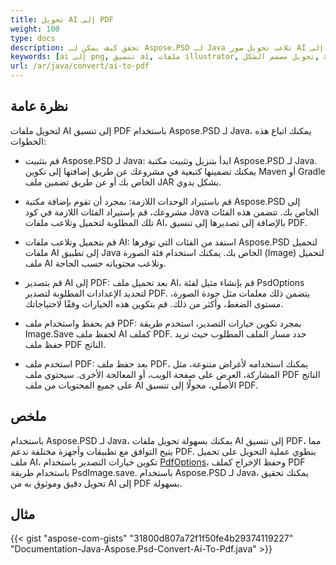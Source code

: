 ```yaml
---
title: تحويل AI إلى PDF
weight: 100
type: docs
description: تحقق كيف يمكن لـ Aspose.PSD لـ Java تلاعب تحويل صور AI إلى PDF
keywords: [ai إلى png, تنسيق ai, ملفات illustrator, تحويل مصمم الشكل, ai إلى pdf, ai إلى jpeg, ai إلى tiff, ai إلى psd, واجهة برمجة تطبيقات psd, Java, عينة كود]
url: /ar/java/convert/ai-to-pdf
---
```


## **نظرة عامة**
لتحويل ملفات AI إلى تنسيق PDF باستخدام Aspose.PSD لـ Java، يمكنك اتباع هذه الخطوات:

- قم بتثبيت Aspose.PSD لـ Java: ابدأ بتنزيل وتثبيت مكتبة Aspose.PSD لـ Java. يمكنك تضمينها كتبعية في مشروعك عن طريق إضافتها إلى تكوين Maven أو Gradle الخاص بك أو عن طريق تضمين ملف JAR بشكل يدوي.

- قم باستيراد الوحدات اللازمة: بمجرد أن تقوم بإضافة مكتبة Aspose.PSD إلى مشروعك، قم بإستيراد الفئات اللازمة في كود Java الخاص بك. تتضمن هذه الفئات تلك المطلوبة لتحميل وتلاعب ملفات AI، بالإضافة إلى تصديرها إلى تنسيق PDF.

- قم بتحميل وتلاعب ملفات AI: استفد من الفئات التي توفرها Aspose.PSD لتحميل ملفات AI إلى تطبيق Java الخاص بك. يمكنك استخدام فئة الصورة (Image) لتحميل ملف AI وتلاعب محتوياته حسب الحاجة.

- قم بتصدير AI إلى PDF: بعد تحميل ملف AI، قم بإنشاء مثيل لفئة PsdOptions لتحديد الإعدادات المطلوبة لتصدير PDF. يتضمن ذلك معلمات مثل جودة الصورة، مستوى الضغط، وأكثر من ذلك. قم بتكوين هذه الخيارات وفقًا لاحتياجاتك.

- قم بحفظ واستخدام ملف PDF: بمجرد تكوين خيارات التصدير، استخدم طريقة Image.Save لحفظ ملف AI كملف PDF. حدد مسار الملف المطلوب حيث تريد حفظ ملف PDF الناتج.

- استخدم ملف PDF: بعد حفظ ملف PDF، يمكنك استخدامه لأغراض متنوعة، مثل المشاركة، العرض على صفحة الويب، أو المعالجة الأخرى. سيحتوي ملف PDF الناتج على جميع المحتويات من ملف AI الأصلي، محولًا إلى تنسيق PDF.

## **ملخص**
باستخدام Aspose.PSD لـ Java، يمكنك بسهولة تحويل ملفات AI إلى تنسيق PDF، مما يتيح التوافق مع تطبيقات وأجهزة مختلفة تدعم PDF. ينطوي عملية التحويل على تحميل ملف AI، تكوين خيارات التصدير باستخدام [PdfOptions](https://reference.aspose.com/psd/java/com.aspose.psd.imageoptions/pdfoptions/)، وحفظ الإخراج كملف PDF باستخدام طريقة PsdImage.save. باستخدام Aspose.PSD لـ Java، يمكنك تحقيق تحويل دقيق وموثوق به من AI إلى PDF بسهولة.

## **مثال**
{{< gist "aspose-com-gists" "31800d807a72f1f50fe4b29374119227" "Documentation-Java-Aspose.Psd-Convert-Ai-To-Pdf.java" >}}